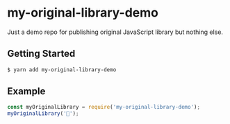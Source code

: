 # my-original-library-demo
Just a demo repo for publishing original JavaScript library but nothing else.

## Getting Started

```bash
$ yarn add my-original-library-demo
```

## Example

```js
const myOriginalLibrary = require('my-original-library-demo');
myOriginalLibrary('🎉');
```

